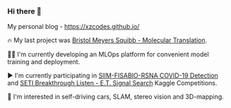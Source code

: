 ### Hi there 👋

My personal blog - https://xzcodes.github.io/

🔥 My last project was [Bristol Meyers Squibb - Molecular Translation](https://github.com/xzcodes/BMS-Molecular-Translation).


👨‍💻 I'm currently developing an MLOps platform for convenient model training and deployment. 


▶️ I'm currently participating in [SIIM-FISABIO-RSNA COVID-19 Detection](https://www.kaggle.com/c/siim-covid19-detection) 
and [SETI Breakthrough Listen - E.T. Signal Search](https://www.kaggle.com/c/seti-breakthrough-listen) Kaggle Competitions.  


🚗 I'm interested in self-driving cars, SLAM, stereo vision and 3D-mapping.  


